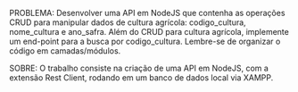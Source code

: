PROBLEMA: Desenvolver uma API em NodeJS que contenha as operações CRUD para 
manipular dados de cultura agrícola: codigo_cultura, nome_cultura e ano_safra. 
Além do CRUD para cultura agrícola, implemente um end-point para a busca por codigo_cultura. 
Lembre-se de organizar o código em camadas/módulos.

SOBRE: O trabalho consiste na criação de uma API em NodeJS, com a extensão Rest Client, 
rodando em um banco de dados local via XAMPP.
